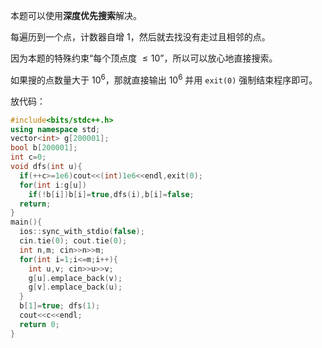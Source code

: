 本题可以使用**深度优先搜索**解决。

每遍历到一个点，计数器自增 $1$，然后就去找没有走过且相邻的点。

因为本题的特殊约束“每个顶点度 $\le 10$”，所以可以放心地直接搜索。

如果搜的点数量大于 $10^6$，那就直接输出 $10^6$ 并用 `exit(0)` 强制结束程序即可。

放代码：

```cpp
#include<bits/stdc++.h>
using namespace std;
vector<int> g[200001];
bool b[200001];
int c=0;
void dfs(int u){
  if(++c>=1e6)cout<<(int)1e6<<endl,exit(0);
  for(int i:g[u])
    if(!b[i])b[i]=true,dfs(i),b[i]=false;
  return;
}
main(){
  ios::sync_with_stdio(false);
  cin.tie(0); cout.tie(0);
  int n,m; cin>>n>>m;
  for(int i=1;i<=m;i++){
    int u,v; cin>>u>>v;
    g[u].emplace_back(v);
    g[v].emplace_back(u);
  }
  b[1]=true; dfs(1);
  cout<<c<<endl;
  return 0;
}
```